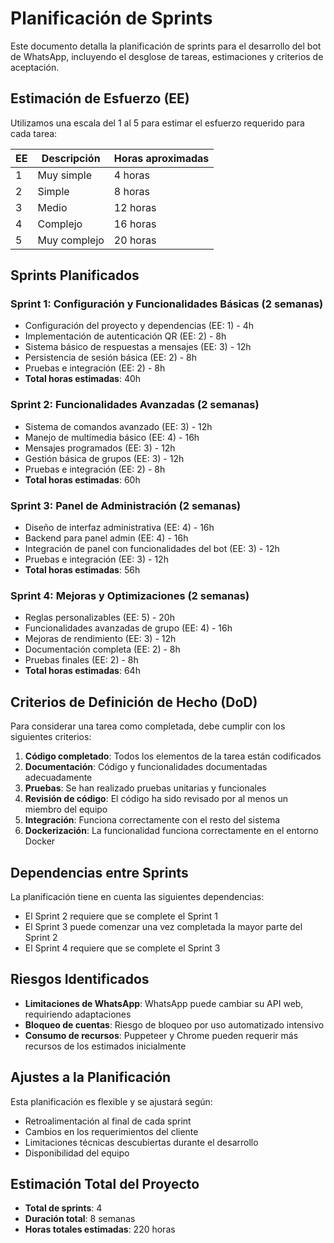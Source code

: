 # Planificación de Sprints

Este documento detalla la planificación de sprints para el desarrollo del bot de WhatsApp, incluyendo el desglose de tareas, estimaciones y criterios de aceptación.

## Estimación de Esfuerzo (EE)

Utilizamos una escala del 1 al 5 para estimar el esfuerzo requerido para cada tarea:

| EE | Descripción | Horas aproximadas |
|----|-------------|-------------------|
| 1  | Muy simple  | 4 horas           |
| 2  | Simple      | 8 horas           |
| 3  | Medio       | 12 horas          |
| 4  | Complejo    | 16 horas          |
| 5  | Muy complejo| 20 horas          |

## Sprints Planificados

### Sprint 1: Configuración y Funcionalidades Básicas (2 semanas)
- Configuración del proyecto y dependencias (EE: 1) - 4h
- Implementación de autenticación QR (EE: 2) - 8h
- Sistema básico de respuestas a mensajes (EE: 3) - 12h
- Persistencia de sesión básica (EE: 2) - 8h
- Pruebas e integración (EE: 2) - 8h
- **Total horas estimadas**: 40h

### Sprint 2: Funcionalidades Avanzadas (2 semanas)
- Sistema de comandos avanzado (EE: 3) - 12h
- Manejo de multimedia básico (EE: 4) - 16h
- Mensajes programados (EE: 3) - 12h
- Gestión básica de grupos (EE: 3) - 12h
- Pruebas e integración (EE: 2) - 8h
- **Total horas estimadas**: 60h

### Sprint 3: Panel de Administración (2 semanas)
- Diseño de interfaz administrativa (EE: 4) - 16h
- Backend para panel admin (EE: 4) - 16h
- Integración de panel con funcionalidades del bot (EE: 3) - 12h
- Pruebas e integración (EE: 3) - 12h
- **Total horas estimadas**: 56h

### Sprint 4: Mejoras y Optimizaciones (2 semanas)
- Reglas personalizables (EE: 5) - 20h
- Funcionalidades avanzadas de grupo (EE: 4) - 16h
- Mejoras de rendimiento (EE: 3) - 12h
- Documentación completa (EE: 2) - 8h
- Pruebas finales (EE: 2) - 8h
- **Total horas estimadas**: 64h

## Criterios de Definición de Hecho (DoD)

Para considerar una tarea como completada, debe cumplir con los siguientes criterios:

1. **Código completado**: Todos los elementos de la tarea están codificados
2. **Documentación**: Código y funcionalidades documentadas adecuadamente
3. **Pruebas**: Se han realizado pruebas unitarias y funcionales
4. **Revisión de código**: El código ha sido revisado por al menos un miembro del equipo
5. **Integración**: Funciona correctamente con el resto del sistema
6. **Dockerización**: La funcionalidad funciona correctamente en el entorno Docker

## Dependencias entre Sprints

La planificación tiene en cuenta las siguientes dependencias:

- El Sprint 2 requiere que se complete el Sprint 1
- El Sprint 3 puede comenzar una vez completada la mayor parte del Sprint 2
- El Sprint 4 requiere que se complete el Sprint 3

## Riesgos Identificados

- **Limitaciones de WhatsApp**: WhatsApp puede cambiar su API web, requiriendo adaptaciones
- **Bloqueo de cuentas**: Riesgo de bloqueo por uso automatizado intensivo
- **Consumo de recursos**: Puppeteer y Chrome pueden requerir más recursos de los estimados inicialmente

## Ajustes a la Planificación

Esta planificación es flexible y se ajustará según:

- Retroalimentación al final de cada sprint
- Cambios en los requerimientos del cliente
- Limitaciones técnicas descubiertas durante el desarrollo
- Disponibilidad del equipo

## Estimación Total del Proyecto

- **Total de sprints**: 4
- **Duración total**: 8 semanas
- **Horas totales estimadas**: 220 horas 